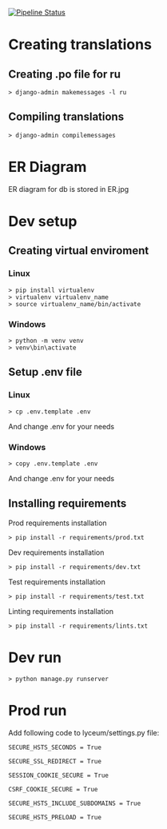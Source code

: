 [![Pipeline Status](https://gitlab.crja72.ru/django_2023/students/201154-itq-dev-47231/badges/main/pipeline.svg)](https://gitlab.crja72.ru/django_2023/students/201154-itq-dev-47231/-/pipelines)

# Creating translations
## Creating .po file for ru
```
> django-admin makemessages -l ru
```
## Compiling translations
```
> django-admin compilemessages
```

# ER Diagram
ER diagram for db is stored in ER.jpg
# Dev setup
## Creating virtual enviroment
### Linux
```
> pip install virtualenv
> virtualenv virtualenv_name
> source virtualenv_name/bin/activate
```
### Windows
```
> python -m venv venv
> venv\bin\activate
```
## Setup .env file
### Linux
```
> cp .env.template .env
```
And change .env for your needs
### Windows
```
> copy .env.template .env
```
And change .env for your needs

## Installing requirements
Prod requirements installation
```
> pip install -r requirements/prod.txt
```
Dev requirements installation
```
> pip install -r requirements/dev.txt
```
Test requirements installation
```
> pip install -r requirements/test.txt
```
Linting requirements installation
```
> pip install -r requirements/lints.txt
```

# Dev run
```
> python manage.py runserver
```

# Prod run
Add following code to lyceum/settings.py file:
```
SECURE_HSTS_SECONDS = True

SECURE_SSL_REDIRECT = True

SESSION_COOKIE_SECURE = True

CSRF_COOKIE_SECURE = True

SECURE_HSTS_INCLUDE_SUBDOMAINS = True

SECURE_HSTS_PRELOAD = True
```